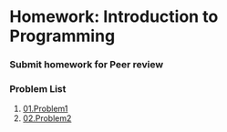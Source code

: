 Homework: Introduction to Programming
=====================================

### Submit homework for Peer review

### Problem List

1. [01.Problem1](./01.Problem1)
1. [02.Problem2](./02.Problem2)
